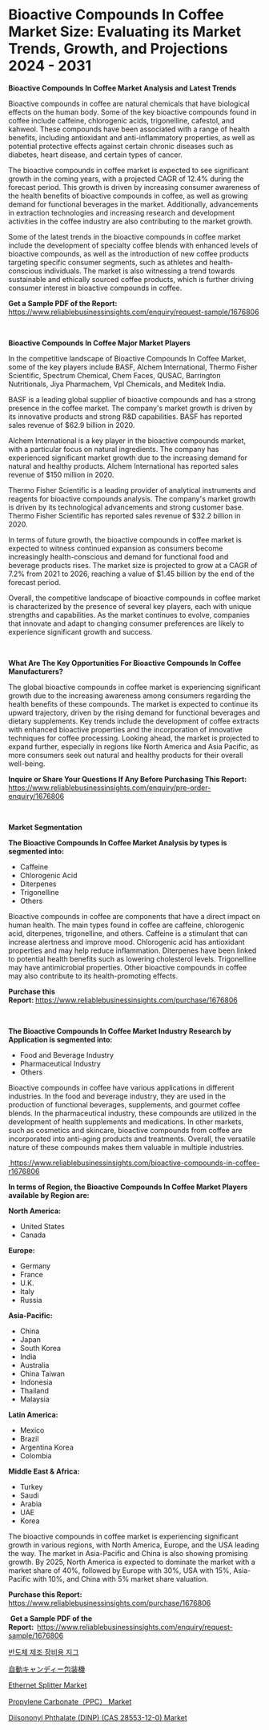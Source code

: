 <p><h1>Bioactive Compounds In Coffee Market Size: Evaluating its Market Trends, Growth, and Projections 2024 - 2031</h1></p><p><strong>Bioactive Compounds In Coffee Market Analysis and Latest Trends</strong></p>
<p><p>Bioactive compounds in coffee are natural chemicals that have biological effects on the human body. Some of the key bioactive compounds found in coffee include caffeine, chlorogenic acids, trigonelline, cafestol, and kahweol. These compounds have been associated with a range of health benefits, including antioxidant and anti-inflammatory properties, as well as potential protective effects against certain chronic diseases such as diabetes, heart disease, and certain types of cancer.</p><p>The bioactive compounds in coffee market is expected to see significant growth in the coming years, with a projected CAGR of 12.4% during the forecast period. This growth is driven by increasing consumer awareness of the health benefits of bioactive compounds in coffee, as well as growing demand for functional beverages in the market. Additionally, advancements in extraction technologies and increasing research and development activities in the coffee industry are also contributing to the market growth.</p><p>Some of the latest trends in the bioactive compounds in coffee market include the development of specialty coffee blends with enhanced levels of bioactive compounds, as well as the introduction of new coffee products targeting specific consumer segments, such as athletes and health-conscious individuals. The market is also witnessing a trend towards sustainable and ethically sourced coffee products, which is further driving consumer interest in bioactive compounds in coffee.</p></p>
<p><strong>Get a Sample PDF of the Report:&nbsp;</strong> <a href="https://www.reliablebusinessinsights.com/enquiry/request-sample/1676806">https://www.reliablebusinessinsights.com/enquiry/request-sample/1676806</a></p>
<p>&nbsp;</p>
<p><strong>Bioactive Compounds In Coffee Major Market Players</strong></p>
<p><p>In the competitive landscape of Bioactive Compounds In Coffee Market, some of the key players include BASF, Alchem International, Thermo Fisher Scientific, Spectrum Chemical, Chem Faces, QUSAC, Barrington Nutritionals, Jiya Pharmachem, Vpl Chemicals, and Meditek India.</p><p>BASF is a leading global supplier of bioactive compounds and has a strong presence in the coffee market. The company's market growth is driven by its innovative products and strong R&D capabilities. BASF has reported sales revenue of $62.9 billion in 2020.</p><p>Alchem International is a key player in the bioactive compounds market, with a particular focus on natural ingredients. The company has experienced significant market growth due to the increasing demand for natural and healthy products. Alchem International has reported sales revenue of $150 million in 2020.</p><p>Thermo Fisher Scientific is a leading provider of analytical instruments and reagents for bioactive compounds analysis. The company's market growth is driven by its technological advancements and strong customer base. Thermo Fisher Scientific has reported sales revenue of $32.2 billion in 2020.</p><p>In terms of future growth, the bioactive compounds in coffee market is expected to witness continued expansion as consumers become increasingly health-conscious and demand for functional food and beverage products rises. The market size is projected to grow at a CAGR of 7.2% from 2021 to 2026, reaching a value of $1.45 billion by the end of the forecast period.</p><p>Overall, the competitive landscape of bioactive compounds in coffee market is characterized by the presence of several key players, each with unique strengths and capabilities. As the market continues to evolve, companies that innovate and adapt to changing consumer preferences are likely to experience significant growth and success.</p></p>
<p>&nbsp;</p>
<p><strong>What Are The Key Opportunities For Bioactive Compounds In Coffee Manufacturers?</strong></p>
<p><p>The global bioactive compounds in coffee market is experiencing significant growth due to the increasing awareness among consumers regarding the health benefits of these compounds. The market is expected to continue its upward trajectory, driven by the rising demand for functional beverages and dietary supplements. Key trends include the development of coffee extracts with enhanced bioactive properties and the incorporation of innovative techniques for coffee processing. Looking ahead, the market is projected to expand further, especially in regions like North America and Asia Pacific, as more consumers seek out natural and healthy products for their overall well-being.</p></p>
<p><strong>Inquire or Share Your Questions If Any Before Purchasing This Report:</strong> <a href="https://www.reliablebusinessinsights.com/enquiry/pre-order-enquiry/1676806">https://www.reliablebusinessinsights.com/enquiry/pre-order-enquiry/1676806</a></p>
<p>&nbsp;</p>
<p><strong>Market Segmentation</strong></p>
<p><strong>The Bioactive Compounds In Coffee Market Analysis by types is segmented into:</strong></p>
<p><ul><li>Caffeine</li><li>Chlorogenic Acid</li><li>Diterpenes</li><li>Trigonelline</li><li>Others</li></ul></p>
<p><p>Bioactive compounds in coffee are components that have a direct impact on human health. The main types found in coffee are caffeine, chlorogenic acid, diterpenes, trigonelline, and others. Caffeine is a stimulant that can increase alertness and improve mood. Chlorogenic acid has antioxidant properties and may help reduce inflammation. Diterpenes have been linked to potential health benefits such as lowering cholesterol levels. Trigonelline may have antimicrobial properties. Other bioactive compounds in coffee may also contribute to its health-promoting effects.</p></p>
<p><strong>Purchase this Report:&nbsp;</strong><a href="https://www.reliablebusinessinsights.com/purchase/1676806">https://www.reliablebusinessinsights.com/purchase/1676806</a></p>
<p>&nbsp;</p>
<p><strong>The Bioactive Compounds In Coffee Market Industry Research by Application is segmented into:</strong></p>
<p><ul><li>Food and Beverage Industry</li><li>Pharmaceutical Industry</li><li>Others</li></ul></p>
<p><p>Bioactive compounds in coffee have various applications in different industries. In the food and beverage industry, they are used in the production of functional beverages, supplements, and gourmet coffee blends. In the pharmaceutical industry, these compounds are utilized in the development of health supplements and medications. In other markets, such as cosmetics and skincare, bioactive compounds from coffee are incorporated into anti-aging products and treatments. Overall, the versatile nature of these compounds makes them valuable in multiple industries.</p></p>
<p><a href="https://www.reliablebusinessinsights.com/bioactive-compounds-in-coffee-r1676806">&nbsp;https://www.reliablebusinessinsights.com/bioactive-compounds-in-coffee-r1676806</a></p>
<p><strong>In terms of Region, the Bioactive Compounds In Coffee Market Players available by Region are:</strong></p>
<p>
    <p> <strong> North America: </strong>
        <ul>
            <li>United States</li>
            <li>Canada</li>
        </ul>
        </p> 
    <p> <strong> Europe: </strong>
        <ul>
            <li>Germany</li>
            <li>France</li>
            <li>U.K.</li>
            <li>Italy</li>
            <li>Russia</li>
        </ul>
        </p> 
    <p> <strong> Asia-Pacific: </strong>
        <ul>
            <li>China</li>
            <li>Japan</li>
            <li>South Korea</li>
            <li>India</li>
            <li>Australia</li>
            <li>China Taiwan</li>
            <li>Indonesia</li>
            <li>Thailand</li>
            <li>Malaysia</li>
        </ul>
        </p> 
    <p> <strong> Latin America: </strong>
        <ul>
            <li>Mexico</li>
            <li>Brazil</li>
            <li>Argentina Korea</li>
            <li>Colombia</li>
        </ul>
        </p> 
    <p> <strong> Middle East & Africa: </strong>
        <ul>
            <li>Turkey</li>
            <li>Saudi</li>
            <li>Arabia</li>
            <li>UAE</li>
            <li>Korea</li>
        </ul>
    </p>
    </p>
<p><p>The bioactive compounds in coffee market is experiencing significant growth in various regions, with North America, Europe, and the USA leading the way. The market in Asia-Pacific and China is also showing promising growth. By 2025, North America is expected to dominate the market with a market share of 40%, followed by Europe with 30%, USA with 15%, Asia-Pacific with 10%, and China with 5% market share valuation.</p></p>
<p><strong>Purchase this Report: </strong><a href="https://www.reliablebusinessinsights.com/purchase/1676806">https://www.reliablebusinessinsights.com/purchase/1676806</a></p>
<p>&nbsp;<strong>Get a Sample PDF of the Report:&nbsp;&nbsp;</strong><a href="https://www.reliablebusinessinsights.com/enquiry/request-sample/1676806">https://www.reliablebusinessinsights.com/enquiry/request-sample/1676806</a></p>
<p><strong></strong></p>
<p><p><a href="https://github.com/Edwards13Jessica/Market-Research-Report-List-1/blob/main/575455590559.md">반도체 제조 장비용 지그</a></p><p><a href="https://github.com/leigh4852023/Market-Research-Report-List-1/blob/main/156105699164.md">自動キャンディー包装機</a></p><p><a href="https://issuu.com/reportprime-2/docs/ethernet-splitter-market-size-2030.pptx">Ethernet Splitter Market</a></p><p><a href="https://github.com/MyrtisWest1/Market-Research-Report-List-1/blob/main/propylene-carbonateppc-market.md">Propylene Carbonate（PPC） Market</a></p><p><a href="https://github.com/brenzgnarento/Market-Research-Report-List-2/blob/main/diisononyl-phthalate-dinp-cas-28553-12-0-market.md">Diisononyl Phthalate (DINP) (CAS 28553-12-0) Market</a></p></p>